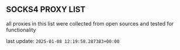 ## SOCKS4 PROXY LIST

all proxies in this list were collected from open sources and tested for functionality

last update: `2025-01-08 12:19:58.287383+00:00`